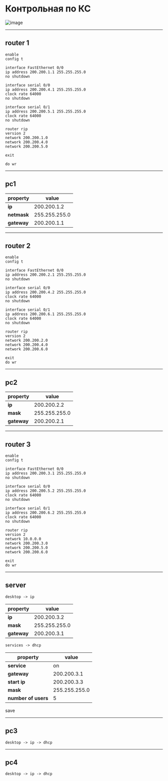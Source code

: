 # Контрольная по КС

![image](https://user-images.githubusercontent.com/41614960/119050468-95a3bb80-b9ca-11eb-927e-358f4df9c5e7.png)

---


## router 1
```
enable
config t

interface FastEthernet 0/0
ip address 200.200.1.1 255.255.255.0
no shutdown

interface serial 0/0
ip address 200.200.4.1 255.255.255.0
clock rate 64000
no shutdown

interface serial 0/1
ip address 200.200.5.1 255.255.255.0
clock rate 64000
no shutdown

router rip
version 2
network 200.200.1.0
network 200.200.4.0
network 200.200.5.0

exit

do wr
```

---

## pc1

property|value
--|--
**ip** |      200.200.1.2
**netmask** | 255.255.255.0
**gateway** | 200.200.1.1

---

## router 2

```
enable
config t

interface FastEthernet 0/0
ip address 200.200.2.1 255.255.255.0
no shutdown

interface serial 0/0
ip address 200.200.4.2 255.255.255.0
clock rate 64000
no shutdown

interface serial 0/1
ip address 200.200.6.1 255.255.255.0
clock rate 64000
no shutdown

router rip
version 2
network 200.200.2.0
network 200.200.4.0
network 200.200.6.0

exit
do wr
```

---

## pc2

property|value
--|--
**ip** |      200.200.2.2
**mask** |    255.255.255.0
**gateway** | 200.200.2.1

---

## router 3


```
enable
config t

interface FastEthernet 0/0
ip address 200.200.3.1 255.255.255.0
no shutdown

interface serial 0/0
ip address 200.200.5.2 255.255.255.0
clock rate 64000
no shutdown

interface serial 0/1
ip address 200.200.6.2 255.255.255.0
clock rate 64000
no shutdown

router rip
version 2
network 10.0.0.0
network 200.200.3.0
network 200.200.5.0
network 200.200.6.0

exit
do wr
```

---

## server

```
desktop -> ip
```

property|value
--|--
**ip** |      200.200.3.2
**mask** |    255.255.255.0
**gateway** | 200.200.3.1

```
services -> dhcp
```

property|value
--|--
**service** |        on
**gateway** |        200.200.3.1
**start ip** |       200.200.3.3
**mask** |           255.255.255.0
**number of users** | 5

save

---

## pc3

```
desktop -> ip -> dhcp
```

---

## pc4

```
desktop -> ip -> dhcp
```

